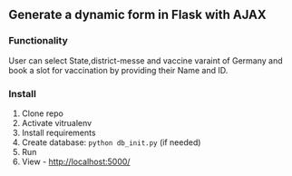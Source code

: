 ## Generate a dynamic form in Flask with AJAX

### Functionality

User can select State,district-messe and vaccine varaint of Germany and book a slot for vaccination by providing their Name and ID.
### Install

1. Clone repo
1. Activate vitrualenv
1. Install requirements
1. Create database: `python db_init.py` (if needed)
1. Run
1. View - [http://localhost:5000/](http://localhost:5000/)